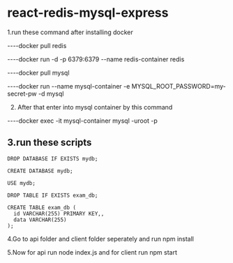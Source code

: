 # react-redis-mysql-express
1.run these command after installing docker

 ----docker pull redis
 
 ----docker run -d -p 6379:6379 --name redis-container redis
 
 ----docker pull mysql
 
 ----docker run --name mysql-container -e MYSQL_ROOT_PASSWORD=my-secret-pw -d mysql
 
 2. After that enter into mysql container by this command
 
 ----docker exec -it mysql-container mysql -uroot -p
 
3.run these scripts
----
    DROP DATABASE IF EXISTS mydb;

    CREATE DATABASE mydb;

    USE mydb;

    DROP TABLE IF EXISTS exam_db;

    CREATE TABLE exam_db ( 
      id VARCHAR(255) PRIMARY KEY,, 
      data VARCHAR(255)
    );
 
 4.Go to api folder and client folder seperately and run npm install
 
 5.Now for api run node index.js and for client run npm start
 
